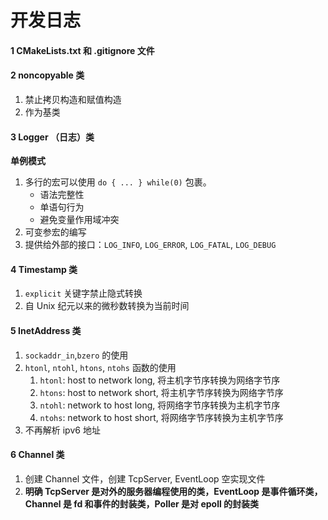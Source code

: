 # 开发日志

#### 1 CMakeLists.txt 和 .gitignore 文件

#### 2 noncopyable 类

1. 禁止拷贝构造和赋值构造
2. 作为基类

#### 3 Logger （日志）类

**单例模式**

1. 多行的宏可以使用 `do { ... } while(0)` 包裹。
    - 语法完整性
    - 单语句行为
    - 避免变量作用域冲突
2. 可变参宏的编写
3. 提供给外部的接口：`LOG_INFO`, `LOG_ERROR`, `LOG_FATAL`, `LOG_DEBUG`

#### 4 Timestamp 类

1. `explicit` 关键字禁止隐式转换
2. 自 Unix 纪元以来的微秒数转换为当前时间

#### 5 InetAddress 类

1. `sockaddr_in`,`bzero` 的使用
2. `htonl`, `ntohl`, `htons`, `ntohs` 函数的使用
    1. `htonl`: host to network long, 将主机字节序转换为网络字节序
    2. `htons`: host to network short, 将主机字节序转换为网络字节序
    3. `ntohl`: network to host long, 将网络字节序转换为主机字节序
    4. `ntohs`: network to host short, 将网络字节序转换为主机字节序
3. 不再解析 ipv6 地址

#### 6 Channel 类

1. 创建 Channel 文件，创建 TcpServer, EventLoop 空实现文件
2. **明确 TcpServer 是对外的服务器编程使用的类，EventLoop 是事件循环类，Channel 是 fd 和事件的封装类，Poller 是对 epoll 的封装类**